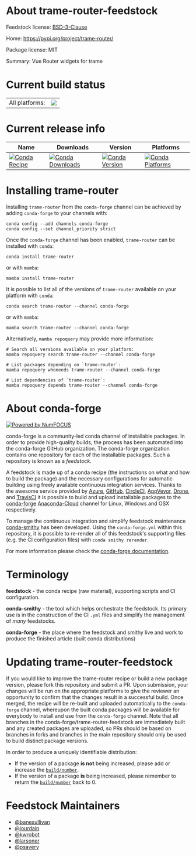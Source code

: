 About trame-router-feedstock
============================

Feedstock license: [BSD-3-Clause](https://github.com/conda-forge/trame-router-feedstock/blob/main/LICENSE.txt)

Home: https://pypi.org/project/trame-router/

Package license: MIT

Summary: Vue Router widgets for trame

Current build status
====================


<table><tr><td>All platforms:</td>
    <td>
      <a href="https://dev.azure.com/conda-forge/feedstock-builds/_build/latest?definitionId=18607&branchName=main">
        <img src="https://dev.azure.com/conda-forge/feedstock-builds/_apis/build/status/trame-router-feedstock?branchName=main">
      </a>
    </td>
  </tr>
</table>

Current release info
====================

| Name | Downloads | Version | Platforms |
| --- | --- | --- | --- |
| [![Conda Recipe](https://img.shields.io/badge/recipe-trame--router-green.svg)](https://anaconda.org/conda-forge/trame-router) | [![Conda Downloads](https://img.shields.io/conda/dn/conda-forge/trame-router.svg)](https://anaconda.org/conda-forge/trame-router) | [![Conda Version](https://img.shields.io/conda/vn/conda-forge/trame-router.svg)](https://anaconda.org/conda-forge/trame-router) | [![Conda Platforms](https://img.shields.io/conda/pn/conda-forge/trame-router.svg)](https://anaconda.org/conda-forge/trame-router) |

Installing trame-router
=======================

Installing `trame-router` from the `conda-forge` channel can be achieved by adding `conda-forge` to your channels with:

```
conda config --add channels conda-forge
conda config --set channel_priority strict
```

Once the `conda-forge` channel has been enabled, `trame-router` can be installed with `conda`:

```
conda install trame-router
```

or with `mamba`:

```
mamba install trame-router
```

It is possible to list all of the versions of `trame-router` available on your platform with `conda`:

```
conda search trame-router --channel conda-forge
```

or with `mamba`:

```
mamba search trame-router --channel conda-forge
```

Alternatively, `mamba repoquery` may provide more information:

```
# Search all versions available on your platform:
mamba repoquery search trame-router --channel conda-forge

# List packages depending on `trame-router`:
mamba repoquery whoneeds trame-router --channel conda-forge

# List dependencies of `trame-router`:
mamba repoquery depends trame-router --channel conda-forge
```


About conda-forge
=================

[![Powered by
NumFOCUS](https://img.shields.io/badge/powered%20by-NumFOCUS-orange.svg?style=flat&colorA=E1523D&colorB=007D8A)](https://numfocus.org)

conda-forge is a community-led conda channel of installable packages.
In order to provide high-quality builds, the process has been automated into the
conda-forge GitHub organization. The conda-forge organization contains one repository
for each of the installable packages. Such a repository is known as a *feedstock*.

A feedstock is made up of a conda recipe (the instructions on what and how to build
the package) and the necessary configurations for automatic building using freely
available continuous integration services. Thanks to the awesome service provided by
[Azure](https://azure.microsoft.com/en-us/services/devops/), [GitHub](https://github.com/),
[CircleCI](https://circleci.com/), [AppVeyor](https://www.appveyor.com/),
[Drone](https://cloud.drone.io/welcome), and [TravisCI](https://travis-ci.com/)
it is possible to build and upload installable packages to the
[conda-forge](https://anaconda.org/conda-forge) [Anaconda-Cloud](https://anaconda.org/)
channel for Linux, Windows and OSX respectively.

To manage the continuous integration and simplify feedstock maintenance
[conda-smithy](https://github.com/conda-forge/conda-smithy) has been developed.
Using the ``conda-forge.yml`` within this repository, it is possible to re-render all of
this feedstock's supporting files (e.g. the CI configuration files) with ``conda smithy rerender``.

For more information please check the [conda-forge documentation](https://conda-forge.org/docs/).

Terminology
===========

**feedstock** - the conda recipe (raw material), supporting scripts and CI configuration.

**conda-smithy** - the tool which helps orchestrate the feedstock.
                   Its primary use is in the construction of the CI ``.yml`` files
                   and simplify the management of *many* feedstocks.

**conda-forge** - the place where the feedstock and smithy live and work to
                  produce the finished article (built conda distributions)


Updating trame-router-feedstock
===============================

If you would like to improve the trame-router recipe or build a new
package version, please fork this repository and submit a PR. Upon submission,
your changes will be run on the appropriate platforms to give the reviewer an
opportunity to confirm that the changes result in a successful build. Once
merged, the recipe will be re-built and uploaded automatically to the
`conda-forge` channel, whereupon the built conda packages will be available for
everybody to install and use from the `conda-forge` channel.
Note that all branches in the conda-forge/trame-router-feedstock are
immediately built and any created packages are uploaded, so PRs should be based
on branches in forks and branches in the main repository should only be used to
build distinct package versions.

In order to produce a uniquely identifiable distribution:
 * If the version of a package **is not** being increased, please add or increase
   the [``build/number``](https://docs.conda.io/projects/conda-build/en/latest/resources/define-metadata.html#build-number-and-string).
 * If the version of a package **is** being increased, please remember to return
   the [``build/number``](https://docs.conda.io/projects/conda-build/en/latest/resources/define-metadata.html#build-number-and-string)
   back to 0.

Feedstock Maintainers
=====================

* [@banesullivan](https://github.com/banesullivan/)
* [@jourdain](https://github.com/jourdain/)
* [@kwrobot](https://github.com/kwrobot/)
* [@larsoner](https://github.com/larsoner/)
* [@psavery](https://github.com/psavery/)


